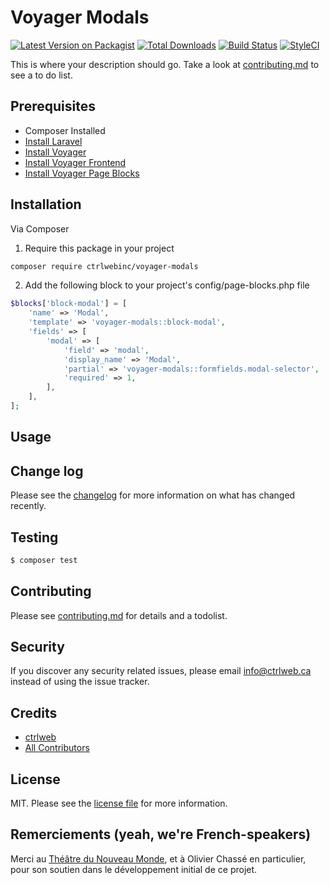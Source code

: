 # Voyager Modals

[![Latest Version on Packagist][ico-version]][link-packagist]
[![Total Downloads][ico-downloads]][link-downloads]
[![Build Status][ico-travis]][link-travis]
[![StyleCI][ico-styleci]][link-styleci]

This is where your description should go. Take a look at [contributing.md](contributing.md) to see a to do list.

## Prerequisites

- Composer Installed
- [Install Laravel](https://laravel.com/docs/installation)
- [Install Voyager](https://github.com/the-control-group/voyager)
- [Install Voyager Frontend](https://github.com/pvtl/voyager-frontend)
- [Install Voyager Page Blocks](https://github.com/pvtl/voyager-page-blocks)

## Installation

Via Composer

1. Require this package in your project
``` bash
composer require ctrlwebinc/voyager-modals
```
2. Add the following block to your project's config/page-blocks.php file
```php
$blocks['block-modal'] = [
    'name' => 'Modal',
    'template' => 'voyager-modals::block-modal',
    'fields' => [
        'modal' => [
            'field' => 'modal',
            'display_name' => 'Modal',
            'partial' => 'voyager-modals::formfields.modal-selector',
            'required' => 1,
        ],
    ],
];

```

## Usage

## Change log

Please see the [changelog](changelog.md) for more information on what has changed recently.

## Testing

``` bash
$ composer test
```

## Contributing

Please see [contributing.md](contributing.md) for details and a todolist.

## Security

If you discover any security related issues, please email info@ctrlweb.ca instead of using the issue tracker.

## Credits

- [ctrlweb][link-author]
- [All Contributors][link-contributors]

## License

MIT. Please see the [license file](license.md) for more information.

## Remerciements (yeah, we're French-speakers)

Merci au [Théâtre du Nouveau Monde][link-tnm], et à Olivier Chassé en particulier, pour son soutien dans le 
développement initial de ce projet. 

[ico-version]: https://img.shields.io/packagist/v/ctrlwebinc/voyager-modals.svg?style=flat-square
[ico-downloads]: https://img.shields.io/packagist/dt/ctrlwebinc/voyager-modals.svg?style=flat-square
[ico-travis]: https://img.shields.io/travis/ctrlwebinc/voyager-modals/master.svg?style=flat-square
[ico-styleci]: https://styleci.io/repos/179335461/shield

[link-packagist]: https://packagist.org/packages/ctrlwebinc/voyager-modals
[link-downloads]: https://packagist.org/packages/ctrlwebinc/voyager-modals
[link-travis]: https://travis-ci.org/ctrlwebinc/voyager-modals
[link-styleci]: https://styleci.io/repos/179335461
[link-author]: https://github.com/ctrlwebinc
[link-contributors]: ../../contributors
[link-tnm]: https://www.tnm.qc.ca

